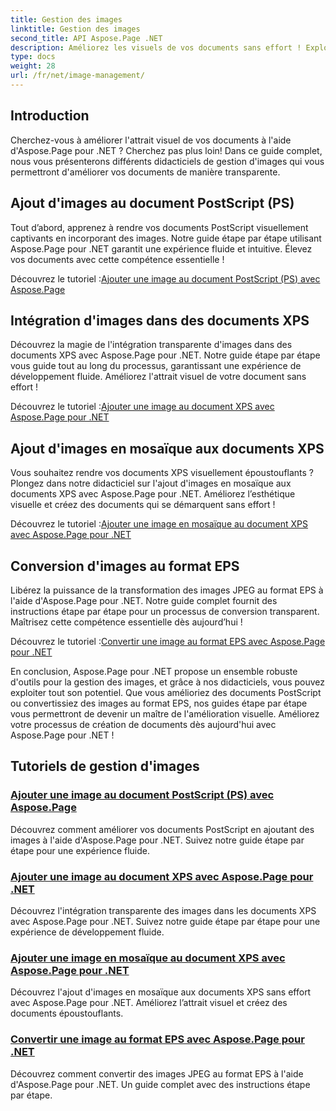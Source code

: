 ```yaml
---
title: Gestion des images
linktitle: Gestion des images
second_title: API Aspose.Page .NET
description: Améliorez les visuels de vos documents sans effort ! Explorez les didacticiels Aspose.Page .NET couvrant la gestion des images. De l'ajout d'images à la conversion de formats, maîtrisez chaque étape.
type: docs
weight: 28
url: /fr/net/image-management/
---
```

## Introduction

Cherchez-vous à améliorer l'attrait visuel de vos documents à l'aide d'Aspose.Page pour .NET ? Cherchez pas plus loin! Dans ce guide complet, nous vous présenterons différents didacticiels de gestion d'images qui vous permettront d'améliorer vos documents de manière transparente.

## Ajout d'images au document PostScript (PS)

Tout d’abord, apprenez à rendre vos documents PostScript visuellement captivants en incorporant des images. Notre guide étape par étape utilisant Aspose.Page pour .NET garantit une expérience fluide et intuitive. Élevez vos documents avec cette compétence essentielle !

 Découvrez le tutoriel :[Ajouter une image au document PostScript (PS) avec Aspose.Page](./add-image-to-postscript-ps-document/)

## Intégration d'images dans des documents XPS

Découvrez la magie de l'intégration transparente d'images dans des documents XPS avec Aspose.Page pour .NET. Notre guide étape par étape vous guide tout au long du processus, garantissant une expérience de développement fluide. Améliorez l'attrait visuel de votre document sans effort !

 Découvrez le tutoriel :[Ajouter une image au document XPS avec Aspose.Page pour .NET](./add-image-to-xps-document/)

## Ajout d'images en mosaïque aux documents XPS

Vous souhaitez rendre vos documents XPS visuellement époustouflants ? Plongez dans notre didacticiel sur l'ajout d'images en mosaïque aux documents XPS avec Aspose.Page pour .NET. Améliorez l’esthétique visuelle et créez des documents qui se démarquent sans effort !

 Découvrez le tutoriel :[Ajouter une image en mosaïque au document XPS avec Aspose.Page pour .NET](./add-tiled-image-to-xps-document/)

## Conversion d'images au format EPS

Libérez la puissance de la transformation des images JPEG au format EPS à l'aide d'Aspose.Page pour .NET. Notre guide complet fournit des instructions étape par étape pour un processus de conversion transparent. Maîtrisez cette compétence essentielle dès aujourd’hui !

 Découvrez le tutoriel :[Convertir une image au format EPS avec Aspose.Page pour .NET](./convert-image-to-eps-format/)

En conclusion, Aspose.Page pour .NET propose un ensemble robuste d'outils pour la gestion des images, et grâce à nos didacticiels, vous pouvez exploiter tout son potentiel. Que vous amélioriez des documents PostScript ou convertissiez des images au format EPS, nos guides étape par étape vous permettront de devenir un maître de l'amélioration visuelle. Améliorez votre processus de création de documents dès aujourd'hui avec Aspose.Page pour .NET !
## Tutoriels de gestion d'images
### [Ajouter une image au document PostScript (PS) avec Aspose.Page](./add-image-to-postscript-ps-document/)
Découvrez comment améliorer vos documents PostScript en ajoutant des images à l'aide d'Aspose.Page pour .NET. Suivez notre guide étape par étape pour une expérience fluide.
### [Ajouter une image au document XPS avec Aspose.Page pour .NET](./add-image-to-xps-document/)
Découvrez l'intégration transparente des images dans les documents XPS avec Aspose.Page pour .NET. Suivez notre guide étape par étape pour une expérience de développement fluide.
### [Ajouter une image en mosaïque au document XPS avec Aspose.Page pour .NET](./add-tiled-image-to-xps-document/)
Découvrez l'ajout d'images en mosaïque aux documents XPS sans effort avec Aspose.Page pour .NET. Améliorez l’attrait visuel et créez des documents époustouflants.
### [Convertir une image au format EPS avec Aspose.Page pour .NET](./convert-image-to-eps-format/)
Découvrez comment convertir des images JPEG au format EPS à l'aide d'Aspose.Page pour .NET. Un guide complet avec des instructions étape par étape.